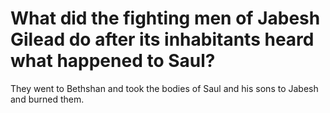 # What did the fighting men of Jabesh Gilead do after its inhabitants heard what happened to Saul?

They went to Bethshan and took the bodies of Saul and his sons to Jabesh and burned them.
